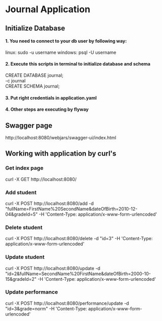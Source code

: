 # Journal Application

## Initialize Database
#### 1. You need to connect to your db user by following way:
linux: sudo -u username
windows: psql -U username
#### 2. Execute this scripts in terminal to initialize database and schema
CREATE DATABASE journal; <br/>
-c journal <br/>
CREATE SCHEMA journal; <br/>
#### 3. Put right credentials in application.yaml
#### 4. Other steps are executing by flyway

## Swagger page
http://localhost:8080/webjars/swagger-ui/index.html

## Working with application by curl's

### Get index page
 curl -X GET http://localhost:8080/
### Add student
 curl -X POST http://localhost:8080/add -d "fullName=FirstName%20SecondName&dateOfBirth=2010-12-04&gradeId=5" -H 'Content-Type: application/x-www-form-urlencoded'
### Delete student
 curl -X POST http://localhost:8080/delete -d "id=3" -H 'Content-Type: application/x-www-form-urlencoded'
### Update student
 curl -X POST http://localhost:8080/update -d "id=2&fullName=SecondName%20FirstName&dateOfBirth=2000-10-15&gradeId=2" -H 'Content-Type: application/x-www-form-urlencoded'
### Update performance
 curl -X POST http://localhost:8080/performance/update -d "id=3&grade=norm" -H 'Content-Type: application/x-www-form-urlencoded'